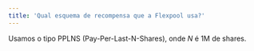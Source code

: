 ```yaml
---
title: 'Qual esquema de recompensa que a Flexpool usa?'
---
```


Usamos o tipo PPLNS (Pay-Per-Last-N-Shares), onde _N_ é 1M de shares.
